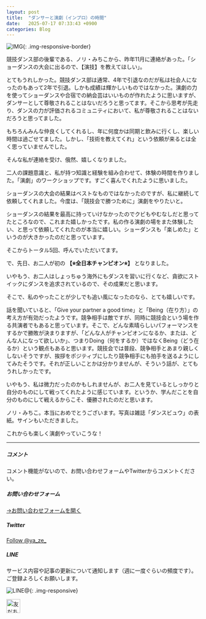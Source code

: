 ```yaml
---
layout: post
title:  "ダンサーと演劇（インプロ）の時間"
date:   2025-07-17 07:33:43 +0900
categories: Blog
---
```


![IMG]({{site.baseurl}}/img/2025/20250717_01.jpeg){: .img-responsive-border}

競技ダンス部の後輩である、ノリ・みちこから、昨年11月に連絡があった。「ショーダンスの大会に出るので、【演技】を教えてほしい」。

とてもうれしかった。競技ダンス部は通常、4年で引退なのだが私は社会人になったのもあって2年で引退。しかも成績は輝かしいものではなかった。演劇の力を使ってショーダンスや合宿での納会芸はいいものが作れたように思いますが、ダンサーとして尊敬されることはないだろうと思ってます。そこから思考が先走り、ダンスの力が評価されるコミュニティにおいて、私が尊敬されることはないだろうと思ってました。

もちろんみんな仲良くしてくれるし、年に何度かは同期と飲みに行くし、楽しい時間は過ごせてました。しかし、「技術を教えてくれ」という依頼が来るとは全く思っていませんでした。

そんな私が連絡を受け、俄然、嬉しくなりました。

二人の課題意識と、私が持つ知識と経験を組み合わせて、体験の時間を作りました。「演劇」のワークショップです。すごく喜んでくれたように思いました。

ショーダンスの大会の結果はベストなものではなかったのですが、私に継続して依頼してくれました。今度は、「競技会で勝つために」演劇をやりたいと。

ショーダンスの結果を最高に持っていけなかったのでクビもやむなしだと思ってたところなので、これまた嬉しかったです。私の作る演劇の場をまた体験したい、と思って依頼してくれたのが本当に嬉しい。ショーダンスも「楽しめた」というのが大きかったのだと思っています。

そこからトータル5回、呼んでいただいてます。

で、先日、お二人が初の **【⭐︎全日本チャンピオン⭐︎】** となりました。

いやもう、お二人はしょっちゅう海外にもダンスを習いに行くなど、貪欲にストイックにダンスを追求されているので、その成果だと思います。

そこで、私のやったことが少しでも追い風になったのなら、とても嬉しいです。

話を聞いていると、「Give your partner a good time」と「Being（在り方）」の考え方が有効だったようです。競争相手は敵ですが、同時に競技会という場を作る共演者でもあると思っています。そこで、どんな素晴らしいパフォーマンスをするかで勝敗が決まりますが、「どんな人がチャンピオンになるか、または、どんな人になって欲しいか」、つまりDoing（何をするか）ではなくBeing（どう在るか）という観点もあると思います。競技会では普段、競争相手とあまり親しくしないそうですが、挨拶をポジティブにしたり競争相手にも拍手を送るようにしてみたそうです。それが正しいことかは分かりませんが、そういう話が、とてもうれしかったです。

いやもう、私は微力だったのかもしれませんが、お二人を見ているとしっかりと自分のものにして戦ってくれたように感じています。というか、学んだことを自分のものにして戦えるからこそ、優勝されたのだと思います。

ノリ・みちこ。本当におめでとうございます。写真は雑誌「ダンスビュウ」の表紙。サインもいただきました。

これからも楽しく演劇やっていこうな！




---
##### コメント
コメント機能がないので、お問い合わせフォームやTwitterからコメントください。

##### お問い合わせフォーム
[→お問い合わせフォームを開く]({{site.baseurl}}/docs/contact/)

##### Twitter

<a href="https://twitter.com/ya_ze_?ref_src=twsrc%5Etfw" class="twitter-follow-button" data-show-count="false">Follow @ya_ze_</a><script async src="https://platform.twitter.com/widgets.js" charset="utf-8"></script>


##### LINE

サービス内容や記事の更新について通知します（週に一度ぐらいの頻度です）。
ご登録よろしくお願いします。

![LINE@]({{site.baseurl}}/img/lineat.png){: .img-responsive}

<a href="https://line.me/R/ti/p/%40tqt3140x"><img height="36" border="0" alt="友だち追加" src="https://scdn.line-apps.com/n/line_add_friends/btn/ja.png"></a>
